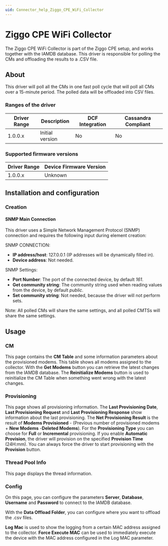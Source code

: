 ```yaml
---
uid: Connector_help_Ziggo_CPE_WiFi_Collector
---
```


# Ziggo CPE WiFi Collector

The Ziggo CPE WiFi Collector is part of the Ziggo CPE setup, and works together with the IAMDB database. This driver is responsible for polling the CMs and offloading the results to a .CSV file.

## About

This driver will poll all the CMs in one fast poll cycle that will poll all CMs over a 15-minute period. The polled data will be offloaded into CSV files.

### Ranges of the driver

| **Driver Range** | **Description** | **DCF Integration** | **Cassandra Compliant** |
|------------------|-----------------|---------------------|-------------------------|
| 1.0.0.x          | Initial version | No                  | No                      |

### Supported firmware versions

| **Driver Range** | **Device Firmware Version** |
|------------------|-----------------------------|
| 1.0.0.x          | Unknown                     |

## Installation and configuration

### Creation

#### SNMP Main Connection

This driver uses a Simple Network Management Protocol (SNMP) connection and requires the following input during element creation:

SNMP CONNECTION:

- **IP address/host**: 127.0.0.1 (IP addresses will be dynamically filled in).
- **Device address**: Not needed.

SNMP Settings:

- **Port Number**: The port of the connected device, by default *161*.
- **Get community string**: The community string used when reading values from the device, by default *public*.
- **Set community string**: Not needed, because the driver will not perform sets.

Note: All polled CMs will share the same settings, and all polled CMTSs will share the same settings.

## Usage

### CM

This page contains the **CM Table** and some information parameters about the provisioned modems. This table shows all modems assigned to the collector. With the **Get Modems** button you can retrieve the latest changes from the IAMDB database. The **Reinitialize Modems** button is used to reinitialize the CM Table when something went wrong with the latest changes.

### Provisioning

This page shows all provisioning information. The **Last Provisioning Date**, **Last Provisioning Request** and **Last Provisioning Response** show information about the last provisioning. The **Net Provisioning Result** is the result of **Modems Provisioned** - (Previous number of provisioned modems + **New Modems** -**Deleted Modems**). For the **Provisioning Type** you can choose for **Full** or **Incremental** provisioning. If you enable **Automatic Provision**, the driver will provision on the specified **Provision Time** (24H:mm). You can always force the driver to start provisioning with the **Provision** button.

### Thread Pool Info

This page displays the thread information.

### Config

On this page, you can configure the parameters **Server**, **Database**, **Username** and **Password** to connect to the IAMDB database.

With the **Data Offload Folder**, you can configure where you want to offload the .csv files.

**Log Mac** is used to show the logging from a certain MAC address assigned to the collector. **Force Execute MAC** can be used to immediately execute the device with the MAC address configured in the Log MAC parameter.
